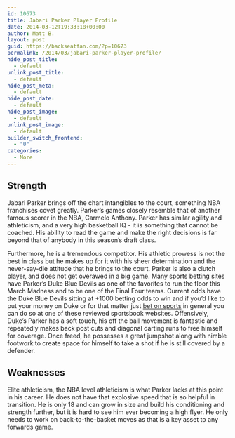 ```yaml
---
id: 10673
title: Jabari Parker Player Profile
date: 2014-03-12T19:33:18+00:00
author: Matt B.
layout: post
guid: https://backseatfan.com/?p=10673
permalink: /2014/03/jabari-parker-player-profile/
hide_post_title:
  - default
unlink_post_title:
  - default
hide_post_meta:
  - default
hide_post_date:
  - default
hide_post_image:
  - default
unlink_post_image:
  - default
builder_switch_frontend:
  - "0"
categories:
  - More
---
```


<div class="entry">
  <h2>
    Strength
  </h2>

  <p>
    Jabari Parker brings off the chart intangibles to the court, something NBA franchises covet greatly. Parker’s games closely resemble that of another famous scorer in the NBA, Carmelo Anthony. Parker has similar agility and athleticism, and a very high basketball IQ - it is something that cannot be coached. His ability to read the game and make the right decisions is far beyond that of anybody in this season’s draft class.
  </p>

  <p>
  </p>

  <p>
    Furthermore, he is a tremendous competitor. His athletic prowess is not the best in class but he makes up for it with his sheer determination and the never-say-die attitude that he brings to the court. Parker is also a clutch player, and does not get overawed in a big game. Many sports betting sites have Parker’s Duke Blue Devils as one of the favorites to run the floor this March Madness and to be one of the Final Four teams. Current odds have the Duke Blue Devils sitting at +1000 betting odds to win and if you’d like to put your money on Duke or for that matter just <a href="https://www.sportsbetting-sites.com/">bet on sports</a> in general you can do so at one of these reviewed sportsbook websites. Offensively, Duke’s Parker has a soft touch, his off the ball movement is fantastic and repeatedly makes back post cuts and diagonal darting runs to free himself for coverage. Once freed, he possesses a great jumpshot along with nimble footwork to create space for himself to take a shot if he is still covered by a defender.
  </p>

  <h2>
    Weaknesses
  </h2>

  <p>
    Elite athleticism, the NBA level athleticism is what Parker lacks at this point in his career. He does not have that explosive speed that is so helpful in transition. He is only 18 and can grow in size and build his conditioning and strength further, but it is hard to see him ever becoming a high flyer. He only needs to work on back-to-the-basket moves as that is a key asset to any forwards game.
  </p>
</div>
